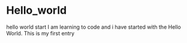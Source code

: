 # Hello_world
hello world start
I am learning to code and i have started with the Hello World. This is my first entry
